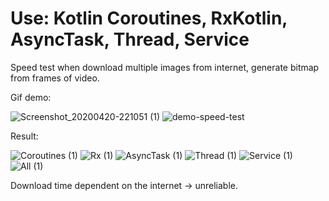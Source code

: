 # Use: Kotlin Coroutines, RxKotlin, AsyncTask, Thread, Service
Speed test when download multiple images from internet, generate bitmap from frames of video.

Gif demo:

![Screenshot_20200420-221051 (1)](https://user-images.githubusercontent.com/52622713/79767816-1588cd80-8354-11ea-91e2-78688abb9105.png)
![demo-speed-test](https://user-images.githubusercontent.com/52622713/79755923-144fa480-8344-11ea-8981-3ae8ad2a8423.gif)

Result:

![Coroutines (1)](https://user-images.githubusercontent.com/52622713/79758808-1287e000-8348-11ea-9142-4456fc9f5ed7.png)
![Rx (1)](https://user-images.githubusercontent.com/52622713/79758822-17e52a80-8348-11ea-94e8-f8e803f1e0a0.png)
![AsyncTask (1)](https://user-images.githubusercontent.com/52622713/79758838-1c114800-8348-11ea-8132-9f1d55a8ca27.png)
![Thread (1)](https://user-images.githubusercontent.com/52622713/79758853-216e9280-8348-11ea-8ebf-a2c4764fa891.png)
![Service (1)](https://user-images.githubusercontent.com/52622713/79758866-25021980-8348-11ea-860e-4331477e2675.png)
![All (1)](https://user-images.githubusercontent.com/52622713/79758882-2b909100-8348-11ea-89a7-0b3d4ae9c841.png)

Download time dependent on the internet -> unreliable.
